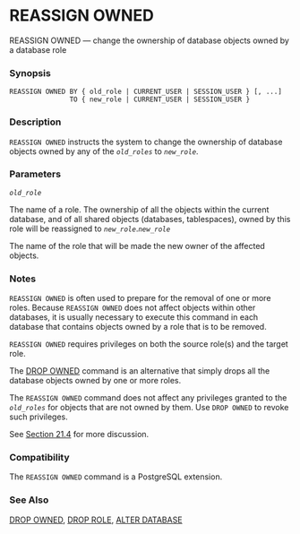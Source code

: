 # REASSIGN OWNED

REASSIGN OWNED — change the ownership of database objects owned by a database role

### Synopsis

```
REASSIGN OWNED BY { old_role | CURRENT_USER | SESSION_USER } [, ...]
               TO { new_role | CURRENT_USER | SESSION_USER }
```

### Description

`REASSIGN OWNED` instructs the system to change the ownership of database objects owned by any of the _`old_roles`_ to _`new_role`_.

### Parameters

_`old_role`_

The name of a role. The ownership of all the objects within the current database, and of all shared objects (databases, tablespaces), owned by this role will be reassigned to _`new_role`_._`new_role`_

The name of the role that will be made the new owner of the affected objects.

### Notes

`REASSIGN OWNED` is often used to prepare for the removal of one or more roles. Because `REASSIGN OWNED` does not affect objects within other databases, it is usually necessary to execute this command in each database that contains objects owned by a role that is to be removed.

`REASSIGN OWNED` requires privileges on both the source role(s) and the target role.

The [DROP OWNED](https://www.postgresql.org/docs/10/static/sql-drop-owned.html) command is an alternative that simply drops all the database objects owned by one or more roles.

The `REASSIGN OWNED` command does not affect any privileges granted to the _`old_roles`_ for objects that are not owned by them. Use `DROP OWNED` to revoke such privileges.

See [Section 21.4](https://www.postgresql.org/docs/10/static/role-removal.html) for more discussion.

### Compatibility

The `REASSIGN OWNED` command is a PostgreSQL extension.

### See Also

[DROP OWNED](https://www.postgresql.org/docs/10/static/sql-drop-owned.html), [DROP ROLE](https://www.postgresql.org/docs/10/static/sql-droprole.html), [ALTER DATABASE](https://www.postgresql.org/docs/10/static/sql-alterdatabase.html)

